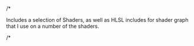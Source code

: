 /* 

Includes a selection of Shaders, as well as HLSL includes for shader graph that I use on a number of the shaders.

/*
